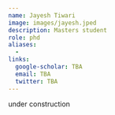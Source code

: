 ```yaml
---
name: Jayesh Tiwari
image: images/jayesh.jped
description: Masters student
role: phd
aliases:
  - 
links:
  google-scholar: TBA
  email: TBA
  twitter: TBA
---
```


under construction

